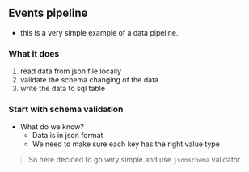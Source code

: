 ## Events pipeline

- this is a very simple example of a data pipeline.

### What it does
1. read data from json file locally
2. validate the schema changing of the data
3. write the data to sql table


### Start with schema validation
- What do we know?
  - Data is in json format
  - We need to make sure each key has the right value type
> So here decided to go very simple and use `jsonschema` validator